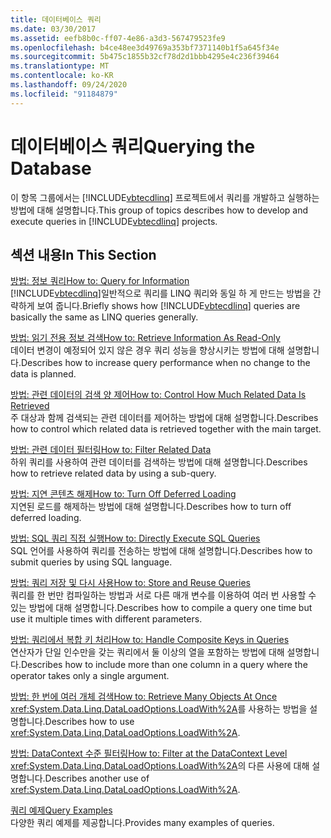 ```yaml
---
title: 데이터베이스 쿼리
ms.date: 03/30/2017
ms.assetid: eefb8b0c-ff07-4e86-a3d3-567479523fe9
ms.openlocfilehash: b4ce48ee3d49769a353bf7371140b1f5a645f34e
ms.sourcegitcommit: 5b475c1855b32cf78d2d1bbb4295e4c236f39464
ms.translationtype: MT
ms.contentlocale: ko-KR
ms.lasthandoff: 09/24/2020
ms.locfileid: "91184879"
---
```

# <a name="querying-the-database"></a><span data-ttu-id="06e29-102">데이터베이스 쿼리</span><span class="sxs-lookup"><span data-stu-id="06e29-102">Querying the Database</span></span>

<span data-ttu-id="06e29-103">이 항목 그룹에서는 [!INCLUDE[vbtecdlinq](../../../../../../includes/vbtecdlinq-md.md)] 프로젝트에서 쿼리를 개발하고 실행하는 방법에 대해 설명합니다.</span><span class="sxs-lookup"><span data-stu-id="06e29-103">This group of topics describes how to develop and execute queries in [!INCLUDE[vbtecdlinq](../../../../../../includes/vbtecdlinq-md.md)] projects.</span></span>  
  
## <a name="in-this-section"></a><span data-ttu-id="06e29-104">섹션 내용</span><span class="sxs-lookup"><span data-stu-id="06e29-104">In This Section</span></span>  

 [<span data-ttu-id="06e29-105">방법: 정보 쿼리</span><span class="sxs-lookup"><span data-stu-id="06e29-105">How to: Query for Information</span></span>](how-to-query-for-information.md)  
 <span data-ttu-id="06e29-106">[!INCLUDE[vbtecdlinq](../../../../../../includes/vbtecdlinq-md.md)]일반적으로 쿼리를 LINQ 쿼리와 동일 하 게 만드는 방법을 간략하게 보여 줍니다.</span><span class="sxs-lookup"><span data-stu-id="06e29-106">Briefly shows how [!INCLUDE[vbtecdlinq](../../../../../../includes/vbtecdlinq-md.md)] queries are basically the same as LINQ queries generally.</span></span>  
  
 [<span data-ttu-id="06e29-107">방법: 읽기 전용 정보 검색</span><span class="sxs-lookup"><span data-stu-id="06e29-107">How to: Retrieve Information As Read-Only</span></span>](how-to-retrieve-information-as-read-only.md)  
 <span data-ttu-id="06e29-108">데이터 변경이 예정되어 있지 않은 경우 쿼리 성능을 향상시키는 방법에 대해 설명합니다.</span><span class="sxs-lookup"><span data-stu-id="06e29-108">Describes how to increase query performance when no change to the data is planned.</span></span>  
  
 [<span data-ttu-id="06e29-109">방법: 관련 데이터의 검색 양 제어</span><span class="sxs-lookup"><span data-stu-id="06e29-109">How to: Control How Much Related Data Is Retrieved</span></span>](how-to-control-how-much-related-data-is-retrieved.md)  
 <span data-ttu-id="06e29-110">주 대상과 함께 검색되는 관련 데이터를 제어하는 방법에 대해 설명합니다.</span><span class="sxs-lookup"><span data-stu-id="06e29-110">Describes how to control which related data is retrieved together with the main target.</span></span>  
  
 [<span data-ttu-id="06e29-111">방법: 관련 데이터 필터링</span><span class="sxs-lookup"><span data-stu-id="06e29-111">How to: Filter Related Data</span></span>](how-to-filter-related-data.md)  
 <span data-ttu-id="06e29-112">하위 쿼리를 사용하여 관련 데이터를 검색하는 방법에 대해 설명합니다.</span><span class="sxs-lookup"><span data-stu-id="06e29-112">Describes how to retrieve related data by using a sub-query.</span></span>  
  
 [<span data-ttu-id="06e29-113">방법: 지연 콘텐츠 해제</span><span class="sxs-lookup"><span data-stu-id="06e29-113">How to: Turn Off Deferred Loading</span></span>](how-to-turn-off-deferred-loading.md)  
 <span data-ttu-id="06e29-114">지연된 로드를 해제하는 방법에 대해 설명합니다.</span><span class="sxs-lookup"><span data-stu-id="06e29-114">Describes how to turn off deferred loading.</span></span>  
  
 [<span data-ttu-id="06e29-115">방법: SQL 쿼리 직접 실행</span><span class="sxs-lookup"><span data-stu-id="06e29-115">How to: Directly Execute SQL Queries</span></span>](how-to-directly-execute-sql-queries.md)  
 <span data-ttu-id="06e29-116">SQL 언어를 사용하여 쿼리를 전송하는 방법에 대해 설명합니다.</span><span class="sxs-lookup"><span data-stu-id="06e29-116">Describes how to submit queries by using SQL language.</span></span>  
  
 [<span data-ttu-id="06e29-117">방법: 쿼리 저장 및 다시 사용</span><span class="sxs-lookup"><span data-stu-id="06e29-117">How to: Store and Reuse Queries</span></span>](how-to-store-and-reuse-queries.md)  
 <span data-ttu-id="06e29-118">쿼리를 한 번만 컴파일하는 방법과 서로 다른 매개 변수를 이용하여 여러 번 사용할 수 있는 방법에 대해 설명합니다.</span><span class="sxs-lookup"><span data-stu-id="06e29-118">Describes how to compile a query one time but use it multiple times with different parameters.</span></span>  
  
 [<span data-ttu-id="06e29-119">방법: 쿼리에서 복합 키 처리</span><span class="sxs-lookup"><span data-stu-id="06e29-119">How to: Handle Composite Keys in Queries</span></span>](how-to-handle-composite-keys-in-queries.md)  
 <span data-ttu-id="06e29-120">연산자가 단일 인수만을 갖는 쿼리에서 둘 이상의 열을 포함하는 방법에 대해 설명합니다.</span><span class="sxs-lookup"><span data-stu-id="06e29-120">Describes how to include more than one column in a query where the operator takes only a single argument.</span></span>  
  
 [<span data-ttu-id="06e29-121">방법: 한 번에 여러 개체 검색</span><span class="sxs-lookup"><span data-stu-id="06e29-121">How to: Retrieve Many Objects At Once</span></span>](how-to-retrieve-many-objects-at-once.md)  
 <span data-ttu-id="06e29-122"><xref:System.Data.Linq.DataLoadOptions.LoadWith%2A>를 사용하는 방법을 설명합니다.</span><span class="sxs-lookup"><span data-stu-id="06e29-122">Describes how to use <xref:System.Data.Linq.DataLoadOptions.LoadWith%2A>.</span></span>  
  
 [<span data-ttu-id="06e29-123">방법: DataContext 수준 필터링</span><span class="sxs-lookup"><span data-stu-id="06e29-123">How to: Filter at the DataContext Level</span></span>](how-to-filter-at-the-datacontext-level.md)  
 <span data-ttu-id="06e29-124"><xref:System.Data.Linq.DataLoadOptions.LoadWith%2A>의 다른 사용에 대해 설명합니다.</span><span class="sxs-lookup"><span data-stu-id="06e29-124">Describes another use of <xref:System.Data.Linq.DataLoadOptions.LoadWith%2A>.</span></span>  
  
 [<span data-ttu-id="06e29-125">쿼리 예제</span><span class="sxs-lookup"><span data-stu-id="06e29-125">Query Examples</span></span>](query-examples.md)  
 <span data-ttu-id="06e29-126">다양한 쿼리 예제를 제공합니다.</span><span class="sxs-lookup"><span data-stu-id="06e29-126">Provides many examples of queries.</span></span>
